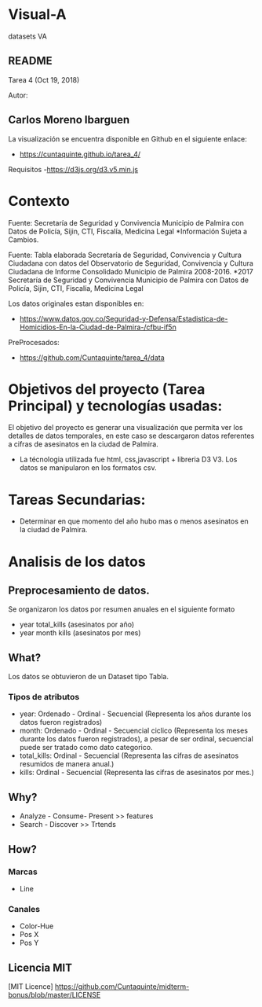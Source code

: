 # Visual-A
datasets VA
## README

Tarea 4 (Oct 19, 2018)

Autor: 
## Carlos Moreno Ibarguen  

La visualización se encuentra disponible en Github en el siguiente enlace:

- https://cuntaquinte.github.io/tarea_4/

Requisitos
-https://d3js.org/d3.v5.min.js


# Contexto
Fuente: Secretaría de Seguridad y Convivencia Municipio de Palmira con Datos de Policía, Sijin, CTI, Fiscalía, Medicina Legal
*Información Sujeta a Cambios.

Fuente: Tabla elaborada Secretaría de Seguridad, Convivencia y Cultura Ciudadana con datos del Observatorio de Seguridad, Convivencia y Cultura Ciudadana de Informe Consolidado Municipio de Palmira 2008-2016.
*2017 Secretaría de Seguridad y Convivencia Municipio de Palmira con Datos de Policía, Sijin, CTI, Fiscalía, Medicina Legal

Los datos originales estan disponibles en:

- https://www.datos.gov.co/Seguridad-y-Defensa/Estadistica-de-Homicidios-En-la-Ciudad-de-Palmira-/cfbu-if5n

PreProcesados:  
- https://github.com/Cuntaquinte/tarea_4/data

# Objetivos del proyecto (Tarea Principal) y tecnologías usadas:
El objetivo del proyecto es generar una visualización  que permita ver los detalles de datos temporales, en este caso se descargaron datos referentes a cifras de asesinatos en la ciudad de Palmira.

- La técnologia utilizada fue html, css,javascript + libreria D3 V3. Los datos se manipularon en los formatos csv.


# Tareas Secundarias:
- Determinar en que momento del año hubo mas o menos asesinatos en la ciudad de Palmira.


# Analisis de los datos
## Preprocesamiento de datos. 
Se organizaron los datos por resumen anuales en el siguiente formato
- year 	total_kills (asesinatos por año)
- year 	month	kills (asesinatos por mes)

## What?
Los datos se obtuvieron de un Dataset tipo Tabla.
### Tipos de atributos
- year:			Ordenado - Ordinal - Secuencial  (Representa los años durante los datos fueron registrados)
- month:		Ordenado - Ordinal - Secuencial   ciclico (Representa los meses durante los datos fueron registrados), a pesar de ser ordinal, secuencial puede ser tratado como dato categorico.
- total_kills:	Ordinal - Secuencial (Representa las cifras de asesinatos resumidos de manera anual.)
- kills:		Ordinal - Secuencial (Representa las cifras de asesinatos por mes.)

## Why?
- Analyze - Consume- Present >> features
- Search - Discover  >> Trtends

## How?
### Marcas 
- Line

### Canales
-   Color-Hue
-   Pos X
-   Pos Y


## Licencia MIT
[MIT Licence] https://github.com/Cuntaquinte/midterm-bonus/blob/master/LICENSE

